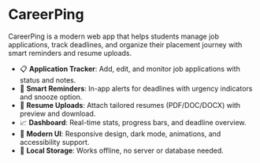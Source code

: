 # CareerPing

CareerPing is a modern web app that helps students manage job applications, track deadlines, and organize their placement journey with smart reminders and resume uploads.

- 📋 **Application Tracker**: Add, edit, and monitor job applications with status and notes.
- 🔔 **Smart Reminders**: In-app alerts for deadlines with urgency indicators and snooze option.
- 📄 **Resume Uploads**: Attach tailored resumes (PDF/DOC/DOCX) with preview and download.
- 📈 **Dashboard**: Real-time stats, progress bars, and deadline overview.
- 🎨 **Modern UI**: Responsive design, dark mode, animations, and accessibility support.
- 💾 **Local Storage**: Works offline, no server or database needed.
